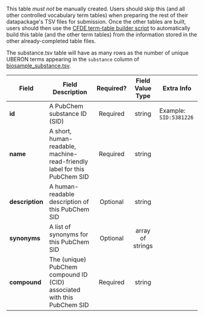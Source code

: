 This table *must not* be manually created. Users should skip this (and all other controlled vocabulary term tables) when preparing the rest of their datapackage's TSV files for submission. Once the other tables are built, users should then use the [CFDE term-table builder script](https://osf.io/bq6k9/) to automatically build this table (and the other term tables) from the information stored in the other already-completed table files.

The substance.tsv table will have as many rows as the number of unique UBERON terms appearing in the `substance` column of [biosample_substance.tsv](./TableInfo:-biosample_substance.tsv).



Field | Field Description | Required? | Field Value Type | Extra Info 
------|-------------------|:-----------:|:-------------:|------------
**id** | A PubChem substance ID (SID) | Required |  string | Example: `SID:5381226`
**name** | A short, human-readable, machine-read-friendly label for this PubChem SID| Required | string
**description** | A human-readable description of this PubChem SID |  Optional | string
**synonyms** | A list of synonyms for this PubChem SID | Optional | array of strings
**compound**| The (unique) PubChem compound ID (CID) associated with this PubChem SID| Required | string

